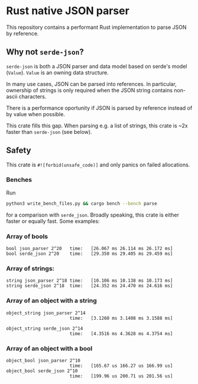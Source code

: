# Rust native JSON parser

This repository contains a performant Rust implementation to parse JSON by reference.

## Why not `serde-json`?

`serde-json` is both a JSON parser and data model based on serde's model (`Value`).
`Value` is an owning data structure.

In many use cases, JSON can be parsed into references. In particular, ownership of strings
is only required when the JSON string contains non-ascii characters.

There is a performance oportunity if JSON is parsed by reference instead of by value when possible.

This crate fills this gap. When parsing e.g. a list of strings, this crate
is ~2x faster than `serde-json` (see below).

## Safety

This crate is `#![forbid(unsafe_code)]` and only panics on failed allocations.

### Benches

Run

```bash
python3 write_bench_files.py && cargo bench --bench parse
```

for a comparison with `serde_json`. Broadly speaking, this crate is either faster or equally fast.
Some examples:

### Array of bools
```
bool json_parser 2^20   time:   [26.067 ms 26.114 ms 26.172 ms]                                  
bool serde_json 2^20    time:   [29.350 ms 29.405 ms 29.459 ms]
```

### Array of strings:
```
string json_parser 2^18 time:   [10.106 ms 10.138 ms 10.173 ms]
string serde_json 2^18  time:   [24.352 ms 24.470 ms 24.616 ms]
```

### Array of an object with a string
```
object_string json_parser 2^14
                        time:   [3.1260 ms 3.1408 ms 3.1588 ms]

object_string serde_json 2^14
                        time:   [4.3516 ms 4.3628 ms 4.3754 ms]
```

### Array of an object with a bool

```
object_bool json_parser 2^10
                        time:   [165.67 us 166.27 us 166.99 us]
object_bool serde_json 2^10
                        time:   [199.96 us 200.71 us 201.56 us]
```
